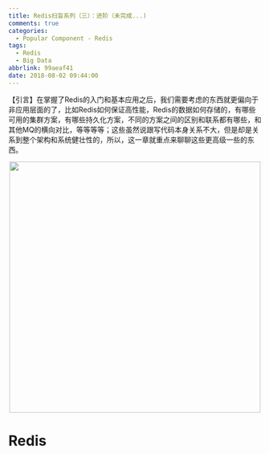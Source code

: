 ```yaml
---
title: Redis扫盲系列（三）：进阶（未完成...)
comments: true
categories:
  - Popular Component - Redis
tags:
  - Redis
  - Big Data
abbrlink: 99aeaf41
date: 2018-08-02 09:44:00
---
```

【引言】在掌握了Redis的入门和基本应用之后，我们需要考虑的东西就更偏向于非应用层面的了，比如Redis如何保证高性能，Redis的数据如何存储的，有哪些可用的集群方案，有哪些持久化方案，不同的方案之间的区别和联系都有哪些，和其他MQ的横向对比，等等等等；这些虽然说跟写代码本身关系不大，但是却是关系到整个架构和系统健壮性的，所以，这一章就重点来聊聊这些更高级一些的东西。
<div align=center><img src="/img/2018/2018-08-02-04.jpg" width="500"/></div>
<!-- more -->

# Redis

## 